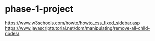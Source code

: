 # phase-1-project

https://www.w3schools.com/howto/howto_css_fixed_sidebar.asp
https://www.javascripttutorial.net/dom/manipulating/remove-all-child-nodes/
